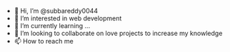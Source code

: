 - 👋 Hi, I’m @subbareddy0044
- 👀 I’m interested in web development
- 🌱 I’m currently learning ...
- 💞️ I’m looking to collaborate on love projects to increase my knowledge
- 📫 How to reach me 

<!---
subbareddy0044/subbareddy0044 is a ✨ special ✨ repository because its `README.md` (this file) appears on your GitHub profile.
You can click the Preview link to take a look at your changes.
--->
